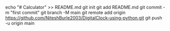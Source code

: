 echo "# Calculator" >> README.md
git init
git add README.md
git commit -m "first commit"
git branch -M main
git remote add origin https://github.com/NiteshBurle2003/DigitalClock-using-python.git
git push -u origin main
